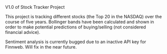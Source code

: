 V1.0 of Stock Tracker Project

This project is tracking different stocks (the Top 20 in the NASDAQ) over the course of five years. Bollinger bands have been calculated and shown in order to make potential predictions of buying/selling (not considered financial advice).

Sentiment analysis is currently bugged due to an inactive API key for Finnweb. Will fix in the near future.
